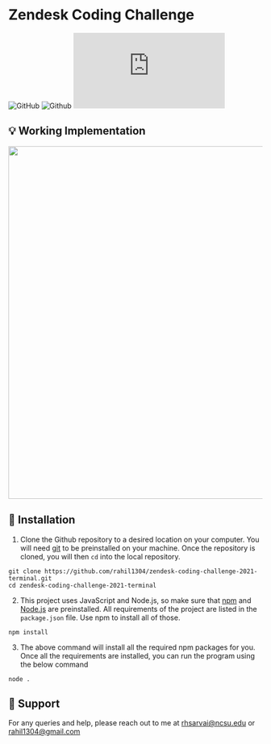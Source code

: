 # Zendesk Coding Challenge

<!-- Change url to  ttps://img.shields.io/github/license/rahil1304/zendesk-coding-challenge-2021-terminal-->
![GitHub](https://img.shields.io/github/license/rahil1304/cheaper)
![Github](https://img.shields.io/badge/language-JavaScript-blue.svg)
![Coverage Badge](https://img.shields.io/coverage?url=https://gist.githubusercontent.com/rahil1304/1fb82f00484e63a6619a1616285d7b23/raw/zendesk-coding-challenge-2021-terminal__pull_##.json)

## :bulb: Working Implementation

<p align="center"><img width="700" src="./assets/zendeskChallenge2.gif"></p>

## :rocket: Installation
1. Clone the Github repository to a desired location on your computer. You will need [git](https://git-scm.com/) to be preinstalled on your machine. Once the repository is cloned, you will then ```cd``` into the local repository.
```
git clone https://github.com/rahil1304/zendesk-coding-challenge-2021-terminal.git
cd zendesk-coding-challenge-2021-terminal
```

2. This project uses JavaScript and Node.js, so make sure that [npm](https://docs.npmjs.com/downloading-and-installing-node-js-and-npm) and [Node.js](https://nodejs.org/en/download/) are preinstalled. All requirements of the project are listed in the ```package.json``` file. Use npm to install all of those.
```
npm install
```
3. The above command will install all the required npm packages for you. Once all the requirements are installed, you can run the program using the below command
```
node .
```

## :email: Support
For any queries and help, please reach out to me at rhsarvai@ncsu.edu or rahil1304@gmail.com
